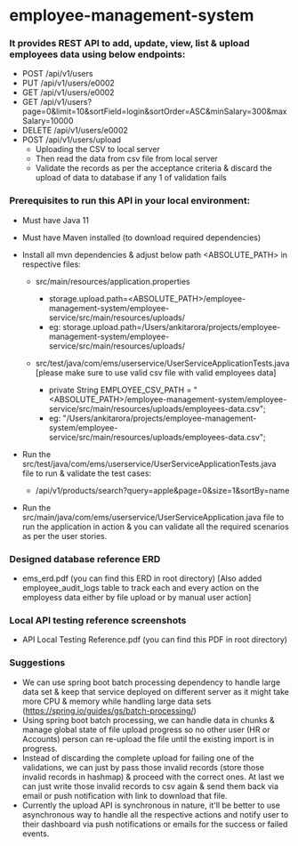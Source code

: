 # employee-management-system

### It provides REST API to add, update, view, list & upload employees data using below endpoints:
  - POST /api/v1/users
  - PUT /api/v1/users/e0002
  - GET /api/v1/users/e0002
  - GET /api/v1/users?page=0&limit=10&sortField=login&sortOrder=ASC&minSalary=300&maxSalary=10000
  - DELETE /api/v1/users/e0002
  - POST /api/v1/users/upload
    - Uploading the CSV to local server
    - Then read the data from csv file from local server
    - Validate the records as per the acceptance criteria & discard the upload of data to database if any 1 of validation fails

### Prerequisites to run this API in your local environment:
  - Must have Java 11
  - Must have Maven installed (to download required dependencies)
  - Install all mvn dependencies & adjust below path <ABSOLUTE_PATH> in respective files:
    - src/main/resources/application.properties 
      - storage.upload.path=<ABSOLUTE_PATH>/employee-management-system/employee-service/src/main/resources/uploads/
      - eg: storage.upload.path=/Users/ankitarora/projects/employee-management-system/employee-service/src/main/resources/uploads/

    - src/test/java/com/ems/userservice/UserServiceApplicationTests.java [please make sure to use valid csv file with valid employees data]
      - private String EMPLOYEE_CSV_PATH = "<ABSOLUTE_PATH>/employee-management-system/employee-service/src/main/resources/uploads/employees-data.csv";
      - eg: "/Users/ankitarora/projects/employee-management-system/employee-service/src/main/resources/uploads/employees-data.csv";

  - Run the src/test/java/com/ems/userservice/UserServiceApplicationTests.java file to run & validate the test cases: 
      - /api/v1/products/search?query=apple&page=0&size=1&sortBy=name

  - Run the src/main/java/com/ems/userservice/UserServiceApplication.java file to run the application in action & you can validate all the required scenarios as per the user stories.


### Designed database reference ERD
  - ems_erd.pdf (you can find this ERD in root directory) [Also added employee_audit_logs table to track each and every action on the employess data either by file upload or by manual user action]
    
### Local API testing reference screenshots
  - API Local Testing Reference.pdf (you can find this PDF in root directory)
  
### Suggestions 
  - We can use spring boot batch processing dependency to handle large data set & keep that service deployed on different server as it might take more CPU & memory while handling large data sets (https://spring.io/guides/gs/batch-processing/)
  - Using spring boot batch processing, we can handle data in chunks & manage global state of file upload progress so no other user (HR or Accounts) person can re-upload the file until the existing import is in progress.
  - Instead of discarding the complete upload for failing one of the validations, we can just by pass those invalid records (store those invalid records in hashmap) & proceed with the correct ones. At last we can just write those invalid records to csv
again & send them back via email or push notification with link to download that file.
  - Currently the upload API is synchronous in nature, it'll be better to use asynchronous way to handle all the respective actions and notify user to their dashboard via push notifications or emails for the success or failed events.




